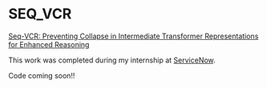 # SEQ_VCR

[Seq-VCR: Preventing Collapse in Intermediate Transformer Representations for Enhanced Reasoning](https://openreview.net/pdf?id=30oIfmrcFO)

This work was completed during my internship at [ServiceNow](https://www.servicenow.com/).

Code coming soon!!
